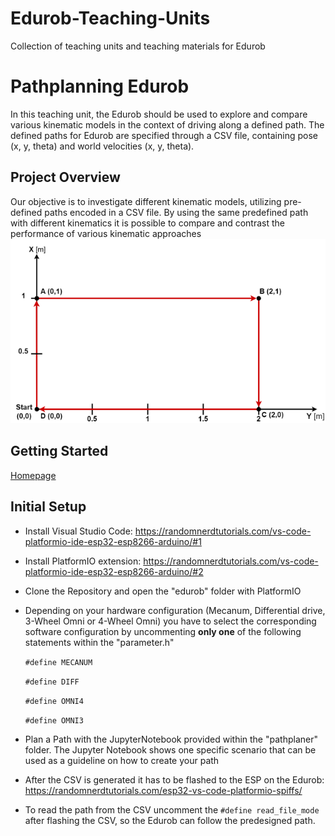 # Edurob-Teaching-Units
Collection of teaching units and teaching materials for Edurob

# Pathplanning Edurob
In this teaching unit, the Edurob should be used to explore and compare various kinematic models in the context of driving along a defined path. The defined paths for Edurob are specified through a CSV file, containing pose (x, y, theta) and world velocities (x, y, theta).

## Project Overview

Our objective is to investigate different kinematic models, utilizing pre-defined paths encoded in a CSV file. By using the same predefined path with different kinematics it is possible to compare and contrast the performance of various kinematic approaches
![](.\Pathplanning_edurob\pathplaner\img\robot_path.png)

## Getting Started
[Homepage](https://www.imsl.fh-dortmund.de/mobile-roboter/edurob/)

## Initial Setup

- Install Visual Studio Code: https://randomnerdtutorials.com/vs-code-platformio-ide-esp32-esp8266-arduino/#1
- Install PlatformIO extension: https://randomnerdtutorials.com/vs-code-platformio-ide-esp32-esp8266-arduino/#2
- Clone the Repository and open the "edurob" folder with PlatformIO
- Depending on your hardware configuration (Mecanum, Differential drive, 3-Wheel Omni or 4-Wheel Omni) you have to select the corresponding software configuration by uncommenting **only one** of the following statements within the "parameter.h"

    `#define MECANUM`
    
    `#define DIFF`

    `#define OMNI4`

    `#define OMNI3`

- Plan a Path with the JupyterNotebook provided within the "pathplaner" folder. The Jupyter Notebook shows one specific scenario that can be used as a guideline on how to create your path
- After the CSV is generated it has to be flashed to the ESP on the Edurob: https://randomnerdtutorials.com/esp32-vs-code-platformio-spiffs/
- To read the path from the CSV uncomment the `#define read_file_mode` after flashing the CSV, so the Edurob can follow the predesigned path.

